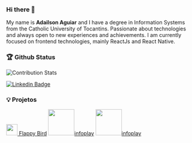 ### Hi there 👋

My name is **Adailson Aguiar** and I have a degree in Information Systems from the Catholic University of Tocantins. Passionate about technologies and always open to new experiences and achievements. I am currently focused on frontend technologies, mainly ReactJs and React Native.

### 🏆 Github Status
![Contribution Stats](https://github-contribution-stats.vercel.app/api/?username=adailsonaguiar)

[![Linkedin Badge](https://img.shields.io/badge/-LinkedIn-blue?style=flat-square&logo=Linkedin&logoColor=white&link=https://www.linkedin.com/in/adailsonaguiar)](https://www.linkedin.com/in/adailsonaguiar)

### :bulb: Projetos

<a href="https://adailsonaguiar.github.io/flappy-bird/" target="_blank"><img src="https://gbatemp.net/attachments/icon-png.73831" alt="" width="30" /> Flappy Bird</a> 
<a href="https://thirsty-lalande-7cf3a3.netlify.app/" target="_blank"><img src="https://thirsty-lalande-7cf3a3.netlify.app/static/media/logo.978d4a4a.svg" alt="" width="70" />infoplay</a>
<a href="https://ar-livre.vercel.app/" target="_blank"><img src="https://ar-livre.vercel.app/static/media/logo.1c9dc3c2.png" alt="" width="70" />infoplay</a>


<!--
**adailsonaguiar/adailsonaguiar** is a ✨ _special_ ✨ repository because its `README.md` (this file) appears on your GitHub profile.

Here are some ideas to get you started:

- 🔭 I’m currently working on ...
- 🌱 I’m currently learning ...
- 👯 I’m looking to collaborate on ...
- 🤔 I’m looking for help with ...
- 💬 Ask me about ...
- 📫 How to reach me: ...
- 😄 Pronouns: ...
- ⚡ Fun fact: ...
-->
